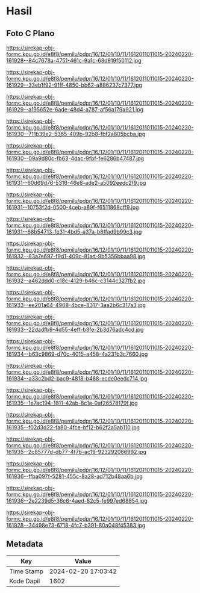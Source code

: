 # Hasil

## Foto C Plano

https://sirekap-obj-formc.kpu.go.id/e8f8/pemilu/pdpr/16/12/01/10/11/1612011011015-20240220-161928--84c7678a-4751-461c-9a1c-63d919f50112.jpg

https://sirekap-obj-formc.kpu.go.id/e8f8/pemilu/pdpr/16/12/01/10/11/1612011011015-20240220-161929--33eb1f92-91ff-4850-bb62-a886237c7377.jpg

https://sirekap-obj-formc.kpu.go.id/e8f8/pemilu/pdpr/16/12/01/10/11/1612011011015-20240220-161929--a195652e-6ade-48d4-a787-af56a179a921.jpg

https://sirekap-obj-formc.kpu.go.id/e8f8/pemilu/pdpr/16/12/01/10/11/1612011011015-20240220-161930--711b39e2-5365-409b-92b8-fbf2a805bcba.jpg

https://sirekap-obj-formc.kpu.go.id/e8f8/pemilu/pdpr/16/12/01/10/11/1612011011015-20240220-161930--09a9d80c-fb63-4dac-9fbf-fe6286b47487.jpg

https://sirekap-obj-formc.kpu.go.id/e8f8/pemilu/pdpr/16/12/01/10/11/1612011011015-20240220-161931--60d69d76-5316-46e8-ade2-a5092eedc2f9.jpg

https://sirekap-obj-formc.kpu.go.id/e8f8/pemilu/pdpr/16/12/01/10/11/1612011011015-20240220-161931--10753f2d-0500-4ceb-a89f-f6511868cff9.jpg

https://sirekap-obj-formc.kpu.go.id/e8f8/pemilu/pdpr/16/12/01/10/11/1612011011015-20240220-161931--68b54713-fe31-4bd5-a37a-b8ffad9b99c3.jpg

https://sirekap-obj-formc.kpu.go.id/e8f8/pemilu/pdpr/16/12/01/10/11/1612011011015-20240220-161932--83a7e697-f9d1-409c-81ad-9b5356bbaa98.jpg

https://sirekap-obj-formc.kpu.go.id/e8f8/pemilu/pdpr/16/12/01/10/11/1612011011015-20240220-161932--a462ddd0-c18c-4129-b46c-c3144c327fb2.jpg

https://sirekap-obj-formc.kpu.go.id/e8f8/pemilu/pdpr/16/12/01/10/11/1612011011015-20240220-161933--ee201a64-4908-4bce-8317-3aa2b6c317a3.jpg

https://sirekap-obj-formc.kpu.go.id/e8f8/pemilu/pdpr/16/12/01/10/11/1612011011015-20240220-161933--22dadfb9-4d55-4eff-b3fe-2b3d76adc4cd.jpg

https://sirekap-obj-formc.kpu.go.id/e8f8/pemilu/pdpr/16/12/01/10/11/1612011011015-20240220-161934--b63c9869-d70c-4015-a458-4a231b3c7660.jpg

https://sirekap-obj-formc.kpu.go.id/e8f8/pemilu/pdpr/16/12/01/10/11/1612011011015-20240220-161934--a33c2bd2-bac9-4818-b488-ecde0eedc714.jpg

https://sirekap-obj-formc.kpu.go.id/e8f8/pemilu/pdpr/16/12/01/10/11/1612011011015-20240220-161935--1e7ac194-1811-42ab-8c1a-0af26578179f.jpg

https://sirekap-obj-formc.kpu.go.id/e8f8/pemilu/pdpr/16/12/01/10/11/1612011011015-20240220-161935--f02d3d22-fa80-4fce-bf12-b62f2a5ab110.jpg

https://sirekap-obj-formc.kpu.go.id/e8f8/pemilu/pdpr/16/12/01/10/11/1612011011015-20240220-161935--2c85777d-db77-4f7b-ac19-923292066992.jpg

https://sirekap-obj-formc.kpu.go.id/e8f8/pemilu/pdpr/16/12/01/10/11/1612011011015-20240220-161936--ffba097f-5281-455c-8a28-ad712b48aa6b.jpg

https://sirekap-obj-formc.kpu.go.id/e8f8/pemilu/pdpr/16/12/01/10/11/1612011011015-20240220-161936--2e2239d5-36c6-4aed-82c5-fe997ed68854.jpg

https://sirekap-obj-formc.kpu.go.id/e8f8/pemilu/pdpr/16/12/01/10/11/1612011011015-20240220-161928--34498e73-6718-4fc7-b391-80a048f45383.jpg


## Metadata

| Key        | Value               |
| ---------- | ------------------- |
| Time Stamp | 2024-02-20 17:03:42 |
| Kode Dapil | 1602                |



